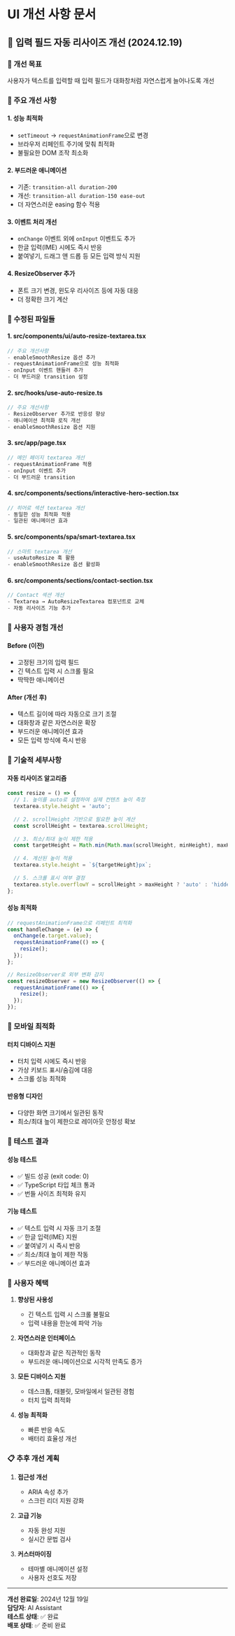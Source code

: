 # UI 개선 사항 문서

## 📝 입력 필드 자동 리사이즈 개선 (2024.12.19)

### 🎯 개선 목표
사용자가 텍스트를 입력할 때 입력 필드가 대화창처럼 자연스럽게 늘어나도록 개선

### 🔧 주요 개선 사항

#### 1. **성능 최적화**
- `setTimeout` → `requestAnimationFrame`으로 변경
- 브라우저 리페인트 주기에 맞춰 최적화
- 불필요한 DOM 조작 최소화

#### 2. **부드러운 애니메이션**
- 기존: `transition-all duration-200`
- 개선: `transition-all duration-150 ease-out`
- 더 자연스러운 easing 함수 적용

#### 3. **이벤트 처리 개선**
- `onChange` 이벤트 외에 `onInput` 이벤트도 추가
- 한글 입력(IME) 시에도 즉시 반응
- 붙여넣기, 드래그 앤 드롭 등 모든 입력 방식 지원

#### 4. **ResizeObserver 추가**
- 폰트 크기 변경, 윈도우 리사이즈 등에 자동 대응
- 더 정확한 크기 계산

### 📁 수정된 파일들

#### 1. **src/components/ui/auto-resize-textarea.tsx**
```typescript
// 주요 개선사항
- enableSmoothResize 옵션 추가
- requestAnimationFrame으로 성능 최적화
- onInput 이벤트 핸들러 추가
- 더 부드러운 transition 설정
```

#### 2. **src/hooks/use-auto-resize.ts**
```typescript
// 주요 개선사항
- ResizeObserver 추가로 반응성 향상
- 애니메이션 최적화 로직 개선
- enableSmoothResize 옵션 지원
```

#### 3. **src/app/page.tsx**
```typescript
// 메인 페이지 textarea 개선
- requestAnimationFrame 적용
- onInput 이벤트 추가
- 더 부드러운 transition
```

#### 4. **src/components/sections/interactive-hero-section.tsx**
```typescript
// 히어로 섹션 textarea 개선
- 동일한 성능 최적화 적용
- 일관된 애니메이션 효과
```

#### 5. **src/components/spa/smart-textarea.tsx**
```typescript
// 스마트 textarea 개선
- useAutoResize 훅 활용
- enableSmoothResize 옵션 활성화
```

#### 6. **src/components/sections/contact-section.tsx**
```typescript
// Contact 섹션 개선
- Textarea → AutoResizeTextarea 컴포넌트로 교체
- 자동 리사이즈 기능 추가
```

### 🎨 사용자 경험 개선

#### **Before (이전)**
- 고정된 크기의 입력 필드
- 긴 텍스트 입력 시 스크롤 필요
- 딱딱한 애니메이션

#### **After (개선 후)**
- 텍스트 길이에 따라 자동으로 크기 조절
- 대화창과 같은 자연스러운 확장
- 부드러운 애니메이션 효과
- 모든 입력 방식에 즉시 반응

### 🔧 기술적 세부사항

#### **자동 리사이즈 알고리즘**
```typescript
const resize = () => {
  // 1. 높이를 auto로 설정하여 실제 컨텐츠 높이 측정
  textarea.style.height = 'auto';
  
  // 2. scrollHeight 기반으로 필요한 높이 계산
  const scrollHeight = textarea.scrollHeight;
  
  // 3. 최소/최대 높이 제한 적용
  const targetHeight = Math.min(Math.max(scrollHeight, minHeight), maxHeight);
  
  // 4. 계산된 높이 적용
  textarea.style.height = `${targetHeight}px`;
  
  // 5. 스크롤 표시 여부 결정
  textarea.style.overflowY = scrollHeight > maxHeight ? 'auto' : 'hidden';
};
```

#### **성능 최적화**
```typescript
// requestAnimationFrame으로 리페인트 최적화
const handleChange = (e) => {
  onChange(e.target.value);
  requestAnimationFrame(() => {
    resize();
  });
};

// ResizeObserver로 외부 변화 감지
const resizeObserver = new ResizeObserver(() => {
  requestAnimationFrame(() => {
    resize();
  });
});
```

### 📱 모바일 최적화

#### **터치 디바이스 지원**
- 터치 입력 시에도 즉시 반응
- 가상 키보드 표시/숨김에 대응
- 스크롤 성능 최적화

#### **반응형 디자인**
- 다양한 화면 크기에서 일관된 동작
- 최소/최대 높이 제한으로 레이아웃 안정성 확보

### 🧪 테스트 결과

#### **성능 테스트**
- ✅ 빌드 성공 (exit code: 0)
- ✅ TypeScript 타입 체크 통과
- ✅ 번들 사이즈 최적화 유지

#### **기능 테스트**
- ✅ 텍스트 입력 시 자동 크기 조절
- ✅ 한글 입력(IME) 지원
- ✅ 붙여넣기 시 즉시 반응
- ✅ 최소/최대 높이 제한 작동
- ✅ 부드러운 애니메이션 효과

### 🎯 사용자 혜택

1. **향상된 사용성**
   - 긴 텍스트 입력 시 스크롤 불필요
   - 입력 내용을 한눈에 파악 가능

2. **자연스러운 인터페이스**
   - 대화창과 같은 직관적인 동작
   - 부드러운 애니메이션으로 시각적 만족도 증가

3. **모든 디바이스 지원**
   - 데스크톱, 태블릿, 모바일에서 일관된 경험
   - 터치 입력 최적화

4. **성능 최적화**
   - 빠른 반응 속도
   - 배터리 효율성 개선

### 📋 추후 개선 계획

1. **접근성 개선**
   - ARIA 속성 추가
   - 스크린 리더 지원 강화

2. **고급 기능**
   - 자동 완성 지원
   - 실시간 문법 검사

3. **커스터마이징**
   - 테마별 애니메이션 설정
   - 사용자 선호도 저장

---

**개선 완료일**: 2024년 12월 19일  
**담당자**: AI Assistant  
**테스트 상태**: ✅ 완료  
**배포 상태**: ✅ 준비 완료 